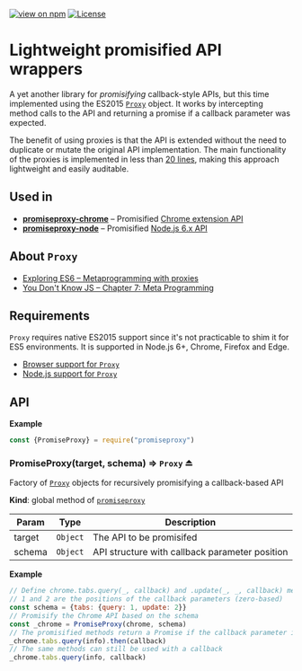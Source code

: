 [![view on npm](http://img.shields.io/npm/v/promiseproxy.svg)][package-url]
[![License][license-image]][license-url]

# Lightweight promisified API wrappers
A yet another library for *promisifying* callback-style APIs, but this time implemented using the ES2015 [`Proxy`][1] object. It works by intercepting method calls to the API and returning a promise if a callback parameter was expected.

The benefit of using proxies is that the API is extended without the need to duplicate or mutate the original API implementation. The main functionality of the proxies is implemented in less than [20 lines][8], making this approach lightweight and easily auditable.

## Used in

* [**promiseproxy-chrome**][3] – Promisified [Chrome extension API][5]
* [**promiseproxy-node**][2] – Promisified [Node.js 6.x API][4]

## About `Proxy`

 * [Exploring ES6 – Metaprogramming with proxies][7]
 * [You Don't Know JS – Chapter 7: Meta Programming][6]

## Requirements

`Proxy` requires native ES2015 support since it's not practicable to shim it for ES5 environments. It is supported in Node.js 6+, Chrome, Firefox and Edge.

 * [Browser support for `Proxy`](https://kangax.github.io/compat-table/es6/#test-Proxy)
 * [Node.js support for `Proxy`](http://node.green/#Proxy)

## API
**Example**  
```js
const {PromiseProxy} = require("promiseproxy")
```
<a name="exp_module_promiseproxy--PromiseProxy"></a>

### PromiseProxy(target, schema) ⇒ <code>Proxy</code> ⏏
Factory of [`Proxy`][1] objects for recursively promisifying a callback-based API

**Kind**: global method of <code>[promiseproxy](#module_promiseproxy)</code>  

| Param | Type | Description |
| --- | --- | --- |
| target | <code>Object</code> | The API to be promisifed |
| schema | <code>Object</code> | API structure with callback parameter position |

**Example**  
```js
// Define chrome.tabs.query(_, callback) and .update(_, _, callback) methods
// 1 and 2 are the positions of the callback parameters (zero-based)
const schema = {tabs: {query: 1, update: 2}}
// Promisify the Chrome API based on the schema
const _chrome = PromiseProxy(chrome, schema)
// The promisified methods return a Promise if the callback parameter is omitted
_chrome.tabs.query(info).then(callback)
// The same methods can still be used with a callback
_chrome.tabs.query(info, callback)
```

[1]: https://goo.gl/ICTTFQ
[2]: https://github.com/slikts/promiseproxy-node
[3]: https://github.com/slikts/promiseproxy-chrome
[4]: https://nodejs.org/api/
[5]: https://developer.chrome.com/extensions/api_index
[6]: https://github.com/getify/You-Dont-Know-JS/blob/master/es6%20%26%20beyond/ch7.md#proxies
[7]: http://exploringjs.com/es6/ch_proxies.html
[8]: src/promiseproxy.js#L22-L40
[package-url]: https://npmjs.com/package/promiseproxy
[npm-badge-png]: https://nodei.co/npm/promiseproxy.png
[license-url]: LICENSE
[license-image]: http://img.shields.io/npm/l/promiseproxy.svg
